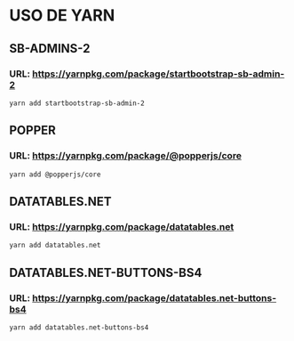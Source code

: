 # USO DE YARN
## SB-ADMINS-2 
### URL: https://yarnpkg.com/package/startbootstrap-sb-admin-2
    yarn add startbootstrap-sb-admin-2

## POPPER
### URL: https://yarnpkg.com/package/@popperjs/core
    yarn add @popperjs/core

## DATATABLES.NET
### URL: https://yarnpkg.com/package/datatables.net
    yarn add datatables.net

## DATATABLES.NET-BUTTONS-BS4
### URL: https://yarnpkg.com/package/datatables.net-buttons-bs4
    yarn add datatables.net-buttons-bs4